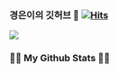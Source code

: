 ### 경은이의 깃허브 👋  [![Hits](https://hits.seeyoufarm.com/api/count/incr/badge.svg?url=https%3A%2F%2Fgithub.com%2FMingangstar&count_bg=%23FAFF17&title_bg=%23FAFF17&icon=github.svg&icon_color=%23FFFFFF&title=Github&edge_flat=false)](https://hits.seeyoufarm.com)
![](https://img.shields.io/badge/Java-ED8B00?style=for-the-badge&logo=openjdk&logoColor=white)
<h3/>👩‍💻 My Github Stats 👩‍💻</h3>



<!--
**Mingangstar/Mingangstar** is a ✨ _special_ ✨ repository because its `README.md` (this file) appears on your GitHub profile.

Here are some ideas to get you started:

- 🔭 I’m currently working on ...
- 🌱 I’m currently learning ...
- 👯 I’m looking to collaborate on ...
- 🤔 I’m looking for help with ...
- 💬 Ask me about ...
- 📫 How to reach me: ...
- 😄 Pronouns: ...
- ⚡ Fun fact: ...
-->
